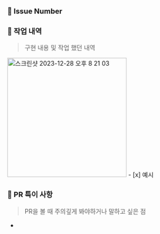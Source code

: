 ### 📕 Issue Number



### 📙 작업 내역

> 구현 내용 및 작업 했던 내역
<img width="273" alt="스크린샷 2023-12-28 오후 8 21 03" src="여기 이미지 주소 넣으세욧">
- [x]  예시


<br/>

### 📝 PR 특이 사항

> PR을 볼 때 주의깊게 봐야하거나 말하고 싶은 점
- 
<br/><br/>
